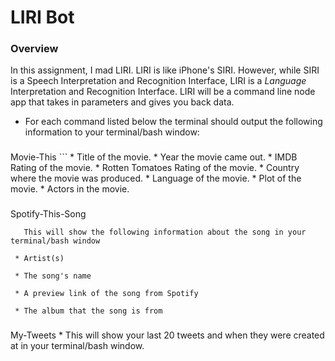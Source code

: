 
# LIRI Bot

### Overview

In this assignment, I mad LIRI. LIRI is like iPhone's SIRI. However, while SIRI is a Speech Interpretation and Recognition Interface, LIRI is a _Language_ Interpretation and Recognition Interface. LIRI will be a command line node app that takes in parameters and gives you back data.
 * For each command listed below the terminal should output the following information to your terminal/bash window:
 
### 
Movie-This
     ```
       * Title of the movie.
       * Year the movie came out.
       * IMDB Rating of the movie.
       * Rotten Tomatoes Rating of the movie.
       * Country where the movie was produced.
       * Language of the movie.
       * Plot of the movie.
       * Actors in the movie.
       
### 
Spotify-This-Song

       This will show the following information about the song in your terminal/bash window
     
     * Artist(s)
     
     * The song's name
     
     * A preview link of the song from Spotify
     
     * The album that the song is from

### 
My-Tweets
       * This will show your last 20 tweets and when they were created at in your terminal/bash window.
